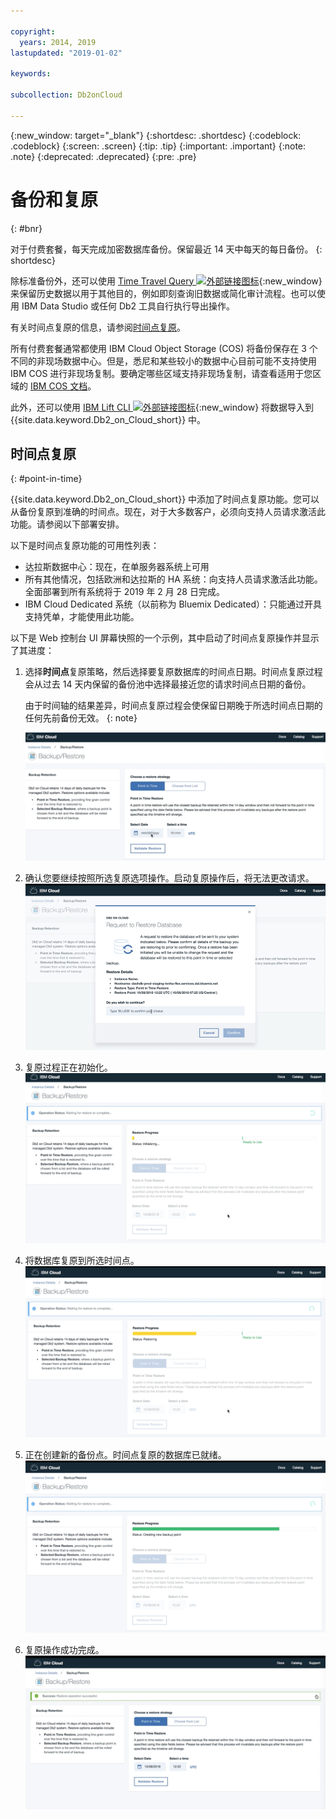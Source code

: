 ```yaml
---

copyright:
  years: 2014, 2019
lastupdated: "2019-01-02"

keywords: 

subcollection: Db2onCloud

---
```


<!-- Attribute definitions --> 
{:new_window: target="_blank"}
{:shortdesc: .shortdesc}
{:codeblock: .codeblock}
{:screen: .screen}
{:tip: .tip}
{:important: .important}
{:note: .note}
{:deprecated: .deprecated}
{:pre: .pre}

# 备份和复原
{: #bnr}

对于付费套餐，每天完成加密数据库备份。保留最近 14 天中每天的每日备份。
{: shortdesc}

除标准备份外，还可以使用 [Time Travel Query ![外部链接图标](../../icons/launch-glyph.svg "外部链接图标")](https://developer.ibm.com/answers/questions/426878/how-do-i-use-time-travel-query-in-db2-or-db2-on-cl.html){:new_window} 来保留历史数据以用于其他目的，例如即刻查询旧数据或简化审计流程。也可以使用 IBM Data Studio 或任何 Db2 工具自行执行导出操作。
 
有关时间点复原的信息，请参阅[时间点复原](#point-in-time)。

所有付费套餐通常都使用 IBM Cloud Object Storage (COS) 将备份保存在 3 个不同的非现场数据中心。但是，悉尼和某些较小的数据中心目前可能不支持使用 IBM COS 进行非现场复制。要确定哪些区域支持非现场复制，请查看适用于您区域的 [IBM COS 文档](/docs/services/cloud-object-storage/basics/endpoints.html#select-regions-and-endpoints)。

<!-- Retained backups are used by IBM for system recovery purposes in the event of a disaster or system loss. Use the [Time Travel Query ![External link icon](../../icons/launch-glyph.svg "External link icon")](https://developer.ibm.com/answers/questions/426878/how-do-i-use-time-travel-query-in-db2-or-db2-on-cl.html){:new_window} to keep historical data for your own purposes. In addition, you can also perform your own exports using IBM Data Studio or any Db2 tool. -->

<!-- To store your backups offsite at a remote storage site, make a request to IBM Support. -->

此外，还可以使用 [IBM Lift CLI ![外部链接图标](../../icons/launch-glyph.svg "外部链接图标")](https://lift.ng.bluemix.net/){:new_window} 将数据导入到 {{site.data.keyword.Db2_on_Cloud_short}} 中。

## 时间点复原
{: #point-in-time}

{{site.data.keyword.Db2_on_Cloud_short}} 中添加了时间点复原功能。您可以从备份复原到准确的时间点。现在，对于大多数客户，必须向支持人员请求激活此功能。请参阅以下部署安排。

以下是时间点复原功能的可用性列表：
- 达拉斯数据中心：现在，在单服务器系统上可用
- 所有其他情况，包括欧洲和达拉斯的 HA 系统：向支持人员请求激活此功能。全面部署到所有系统将于 2019 年 2 月 28 日完成。
- IBM Cloud Dedicated 系统（以前称为 Bluemix Dedicated）：只能通过开具支持凭单，才能使用此功能。

以下是 Web 控制台 UI 屏幕快照的一个示例，其中启动了时间点复原操作并显示了其进度：

1. 选择**时间点**复原策略，然后选择要复原数据库的时间点日期。时间点复原过程会从过去 14 天内保留的备份池中选择最接近您的请求时间点日期的备份。 

   由于时间轴的结果差异，时间点复原过程会使保留日期晚于所选时间点日期的任何先前备份无效。
   {: note}

   ![突出显示所选时间点复原策略的视图](images/pit_restore_1.png)

2. 确认您要继续按照所选复原选项操作。启动复原操作后，将无法更改请求。  
![时间点复原确认对话框的视图](images/pit_restore_2.png)

3. 复原过程正在初始化。
![时间点复原初始化的视图](images/pit_restore_3.png)

4. 将数据库复原到所选时间点。
![时间点复原进度的视图](images/pit_restore_4.png)

5. 正在创建新的备份点。时间点复原的数据库已就绪。
![创建新备份点的视图](images/pit_restore_5.png)

6. 复原操作成功完成。
![成功完成复原操作的视图](images/pit_restore_6.png)

